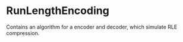 # RunLengthEncoding
Contains an algorithm for a encoder and decoder, which simulate RLE compression. 
